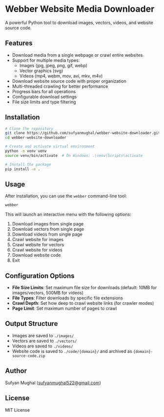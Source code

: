 # Webber Website Media Downloader

A powerful Python tool to download images, vectors, videos, and website source code.

## Features

- Download media from a single webpage or crawl entire websites
- Support for multiple media types:
  - Images (jpg, jpeg, png, gif, webp)
  - Vector graphics (svg)
  - Videos (mp4, webm, mov, avi, mkv, m4v)
- Download website source code with proper organization
- Multi-threaded crawling for better performance
- Progress bars for all operations
- Configurable download settings
- File size limits and type filtering

## Installation

```bash
# Clone the repository
git clone https://github.com/sufyanmughal/webber-website-downloader.git
cd webber-website-downloader

# Create and activate virtual environment
python -m venv venv
source venv/bin/activate  # On Windows: .\venv\Scripts\activate

# Install the package
pip install -e .
```

## Usage

After installation, you can use the `webber` command-line tool:

```bash
webber
```

This will launch an interactive menu with the following options:

1. Download images from single page
2. Download vectors from single page
3. Download videos from single page
4. Crawl website for images
5. Crawl website for vectors
6. Crawl website for videos
7. Download website code
8. Exit

## Configuration Options

- **File Size Limits**: Set maximum file size for downloads (default: 10MB for images/vectors, 500MB for videos)
- **File Types**: Filter downloads by specific file extensions
- **Crawl Depth**: Set how deep to crawl website links (for crawler modes)
- **Page Limit**: Set maximum number of pages to crawl

## Output Structure

- Images are saved to `./images/`
- Vectors are saved to `./vectors/`
- Videos are saved to `./videos/`
- Website code is saved to `./code/{domain}/` and archived as `{domain}-source-code.zip`

## Author

Sufyan Mughal (sufyanmughal522@gmail.com)

## License

MIT License
